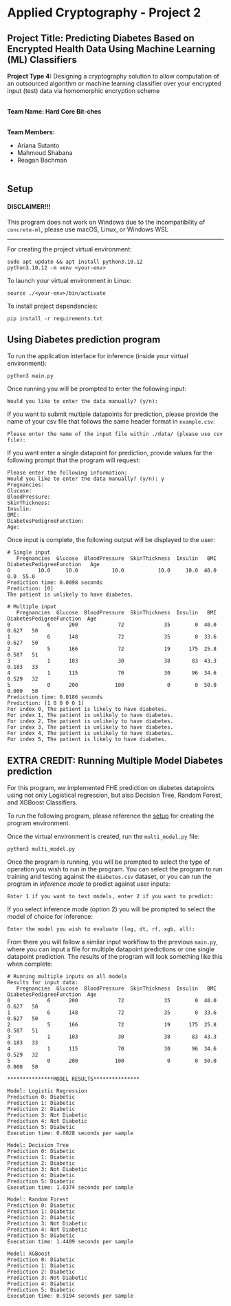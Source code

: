 # Applied Cryptography - Project 2

## Project Title: Predicting Diabetes Based on Encrypted Health Data Using Machine Learning (ML) Classifiers

**Project Type 4:** Designing a cryptography solution to allow computation of an outsourced algorithm or machine learning classifier over your encrypted input (test) data via homomorphic encryption scheme<br /><br />

**Team Name: Hard Core Bit-ches**<br /><br />

**Team Members:**<br />
 - Ariana Sutanto<br />
 - Mahmoud Shabana<br />
 - Reagan Bachman<br /><br />

## Setup

#### DISCLAIMER!!!
This program does not work on Windows due to the incompatibility of <code>concrete-ml</code>, please use macOS, Linux, or Windows WSL
<hr>

For creating the project virtual environment:

```
sudo apt update && apt install python3.10.12
python3.10.12 -m venv <your-env>
```

To launch your virtual environment in Linux:
```
source ./<your-env>/bin/activate
```

To install project dependencies:
```
pip install -r requirements.txt
```

## Using Diabetes prediction program

To run the application interface for inference (inside your virtual environment):
```
python3 main.py
```

Once running you will be prompted to enter the following input:
```
Would you like to enter the data manually? (y/n): 
```

If you want to submit multiple datapoints for prediction, please provide the name of your csv file that follows the same header format in <code>example.csv</code>:
```
Please enter the name of the input file within ./data/ (please use csv file): 
```

If you want enter a single datapoint for prediction, provide values for the following prompt that the program will request:
```
Please enter the following information:
Would you like to enter the data manually? (y/n): y
Pregnancies: 
Glucose:  
BloodPressure:
SkinThickness:
Insulin:
BMI: 
DiabetesPedigreeFunction: 
Age:
```

Once input is complete, the following output will be displayed to the user:

```
# Single input
   Pregnancies  Glucose  BloodPressure  SkinThickness  Insulin   BMI  DiabetesPedigreeFunction   Age
0         10.0     10.0           10.0           10.0     10.0  40.0                       0.0  55.0
Prediction time: 0.0098 seconds
Prediction: [0]
The patient is unlikely to have diabetes.
```

```
# Multiple input
   Pregnancies  Glucose  BloodPressure  SkinThickness  Insulin   BMI  DiabetesPedigreeFunction  Age
0            6      200             72             35        0  40.0                     0.627   50
1            6      148             72             35        0  33.6                     0.627   50
2            5      166             72             19      175  25.8                     0.587   51
3            1      103             30             38       83  43.3                     0.183   33
4            1      115             70             30       96  34.6                     0.529   32
5            0      200            100              0        0  50.0                     0.000   50
Prediction time: 0.0186 seconds
Prediction: [1 0 0 0 0 1]
For index 0, The patient is likely to have diabetes.
For index 1, The patient is unlikely to have diabetes.
For index 2, The patient is unlikely to have diabetes.
For index 3, The patient is unlikely to have diabetes.
For index 4, The patient is unlikely to have diabetes.
For index 5, The patient is likely to have diabetes.
```

## EXTRA CREDIT: Running Multiple Model Diabetes prediction 

For this program, we implemented FHE prediction on diabetes datapoints using not only Logistical regression, but also Decision Tree, Random Forest, and XGBoost Classifiers.

To run the following program, please reference the <a href="#setup">setup</a> for creating the program environment.

Once the virtual environment is created, run the <code>multi_model.py</code> file:
```
python3 multi_model.py
```

Once the program is running, you will be prompted to select the type of operation you wish to run in the program. You can select the program to run training and testing against the <code>diabetes.csv</code> dataset, or you can run the program in *inference mode* to predict against user inputs:
```
Enter 1 if you want to test models, enter 2 if you want to predict: 
```

If you select inference mode (option 2) you will be prompted to select the model of choice for inference:
```
Enter the model you wish to evaluate (log, dt, rf, xgb, all):
```

From there you will follow a similar input workflow to the previous <code>main.py</code>, where you can input a file for multiple datapoint predictions or one single datapoint prediction. The results of the program will look something like this when complete:

```
# Running multiple inputs on all models
Results for input data:
   Pregnancies  Glucose  BloodPressure  SkinThickness  Insulin   BMI  DiabetesPedigreeFunction  Age
0            6      200             72             35        0  40.0                     0.627   50
1            6      148             72             35        0  33.6                     0.627   50
2            5      166             72             19      175  25.8                     0.587   51
3            1      103             30             38       83  43.3                     0.183   33
4            1      115             70             30       96  34.6                     0.529   32
5            0      200            100              0        0  50.0                     0.000   50

***************MODEL RESULTS***************

Model: Logistic Regression
Prediction 0: Diabetic
Prediction 1: Diabetic
Prediction 2: Diabetic
Prediction 3: Not Diabetic
Prediction 4: Not Diabetic
Prediction 5: Diabetic
Execution time: 0.0028 seconds per sample

Model: Decision Tree
Prediction 0: Diabetic
Prediction 1: Diabetic
Prediction 2: Diabetic
Prediction 3: Not Diabetic
Prediction 4: Diabetic
Prediction 5: Diabetic
Execution time: 1.0374 seconds per sample

Model: Random Forest
Prediction 0: Diabetic
Prediction 1: Diabetic
Prediction 2: Diabetic
Prediction 3: Not Diabetic
Prediction 4: Not Diabetic
Prediction 5: Diabetic
Execution time: 1.4409 seconds per sample

Model: XGBoost
Prediction 0: Diabetic
Prediction 1: Diabetic
Prediction 2: Diabetic
Prediction 3: Not Diabetic
Prediction 4: Diabetic
Prediction 5: Diabetic
Execution time: 0.9194 seconds per sample
```

